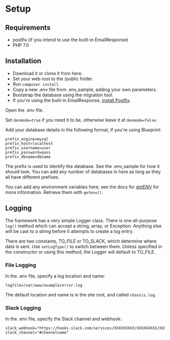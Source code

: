 # Setup

## Requirements

* postfix (if you intend to use the built-in EmailResponse)
* PHP 7.0

## Installation

* Download it or clone it from here.
* Set your web root to the /public folder.
* Run `composer install`.
* Copy a new .env file from .env_sample, adding your own parameters.
* Bootstrap the database using the migration tool.
* If you're using the built-in EmailResponse, [install Postfix](https://www.digitalocean.com/community/tutorials/how-to-install-and-configure-postfix-on-ubuntu-16-04).

Open the .env file.

Set `devmode=true` if you need it to be, otherwise leave it at `devmode=false`.

Add your database details in the following format, if you're using Blueprint:

    prefix_engine=mysql
    prefix_host=localhost
    prefix_username=user
    prefix_password=pass
    prefix_dbname=dbname
    
The prefix is used to identify the database. See the .env_sample for how it should look. You can add any number of databases in here as long as they all have different prefixes.

You can add any environment variables here; see the docs for [dotENV](https://github.com/vlucas/phpdotenv) for more information. Retrieve them with `getenv()`.

## Logging

The framework has a very simple Logger class. There is one all-purpose `log()` method which can accept a string, array, or Exception. Anything else will be cast to a string before it attempts to create a log entry.

There are two constants, TO_FILE or TO_SLACK, which determine where data is sent. Use `setLogType()` to switch between them. Unless specified in the constructor or using this method, the Logger will default to TO_FILE.

### File Logging

In the .env file, specify a log location and name:

    logfile=/var/www/example/error.log
    
The default location and name is in the site root, and called `chassis.log`.

### Slack Logging

In the .env file, specify the Slack channel and webhook:

    slack_webhook="https://hooks.slack.com/services/XXXXXXXXX/XXXXXXXXX/XXXXXXXXXXXXXXXXXXXXXXXX"
    slack_channel="#channelname"

